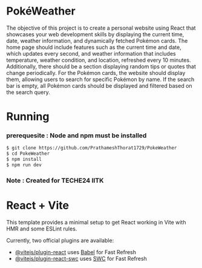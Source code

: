 # PokéWeather

The objective of this project is to create a personal website using React that showcases your web development skills by displaying the current time, date, weather information, and dynamically fetched Pokémon cards. The home page should include features such as the current time and date, which updates every second, and weather information that includes temperature, weather condition, and location, refreshed every 10 minutes. Additionally, there should be a section displaying random tips or quotes that change periodically. For the Pokémon cards, the website should display them, allowing users to search for specific Pokémon by name. If the search bar is empty, all Pokémon cards should be displayed and filtered based on the search query.

# Running

### prerequesite : Node and npm must be installed

```bash
$ git clone https://github.com/PrathameshThorat1729/PokeWeather
$ cd PokeWeather
$ npm install
$ npm run dev
```

### Note : Created for TECHE24 IITK

# React + Vite

This template provides a minimal setup to get React working in Vite with HMR and some ESLint rules.

Currently, two official plugins are available:

- [@vitejs/plugin-react](https://github.com/vitejs/vite-plugin-react/blob/main/packages/plugin-react/README.md) uses [Babel](https://babeljs.io/) for Fast Refresh
- [@vitejs/plugin-react-swc](https://github.com/vitejs/vite-plugin-react-swc) uses [SWC](https://swc.rs/) for Fast Refresh
